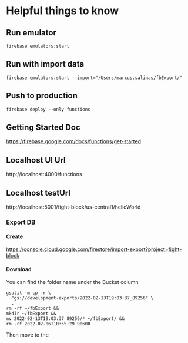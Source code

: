 # Helpful things to know

## Run emulator 
```shell
firebase emulators:start
```

## Run with import data
```shell
firebase emulators:start --import="/Users/marcus.salinas/fbExport/"
```

## Push to production
```shell
firebase deploy --only functions
```

## Getting Started Doc
https://firebase.google.com/docs/functions/get-started

## Localhost UI Url
http://localhost:4000/functions 

## Localhost testUrl
http://localhost:5001/fight-block/us-central1/helloWorld

### Export DB
#### Create
https://console.cloud.google.com/firestore/import-export?project=fight-block

#### Download
You can find the folder name under the Bucket column
```shell
gsutil -m cp -r \
  "gs://development-exports/2022-02-13T19:03:37_89256" \
  .
rm -rf ~/fbExport && 
mkdir ~/fbExport && 
mv 2022-02-13T19:03:37_89256/* ~/fbExport/ && 
rm -rf 2022-02-06T10:55:29_90600
```

Then move to the 
